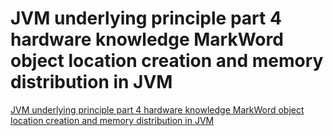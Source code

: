 # JVM underlying principle part 4 hardware knowledge MarkWord object location creation and memory distribution in JVM
[JVM underlying principle part 4 hardware knowledge MarkWord object location creation and memory distribution in JVM](https://aiwithcloud.com/2022/09/19/jvm_underlying_principle_part_4_hardware_knowledge_markword_object_location_creation_and_memory_distribution_in_jvm/)
